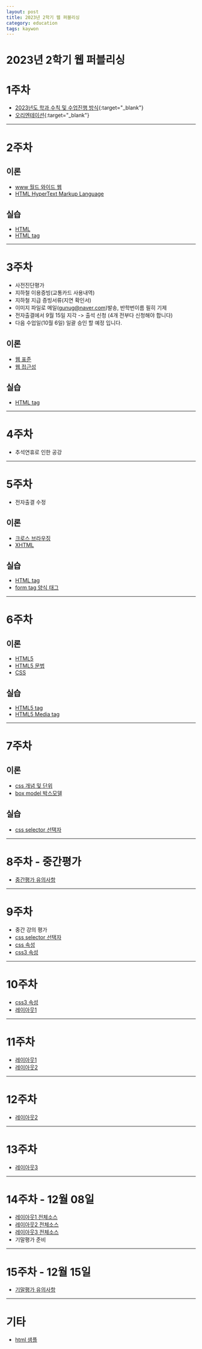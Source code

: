 ```yaml
---
layout: post
title: 2023년 2학기 웹 퍼블리싱
category: education
tags: kaywon
---
```


# 2023년 2학기 웹 퍼블리싱

# 1주차

* [2023년도 학과 수칙 및 수업진행 방식](/subpage/2023/09/07/education-rule.html){:target="_blank"}
* [오리엔테이션](/subpage/2023/09/07/webpublishing-week1.html){:target="_blank"}

---

# 2주차

## 이론

* [www 월드 와이드 웹](/web/2023/09/15/www.html)
* [HTML HyperText Markup Language](/web/2023/09/15/hypertext-markup-language.html)

## 실습

* [HTML](/web/2023/08/22/html.html)
* [HTML tag](/web/2023/09/14/html-tag.html)

---

# 3주차
* 사전진단평가
* 지하철 이용증빙(교통카드 사용내역)
* 지하철 지급 증빙서류(지연 확인서)
* 이미지 파일로 메일(gunug@naver.com)발송, 반학번이름 필히 기제
* 전자출결에서 9월 15일 지각 -> 출석 신청 (4개 전부다 신청해야 합니다)
* 다음 수업일(10월 6일) 일괄 승인 할 예정 입니다.

## 이론
* [웹 표준](/web/2023/09/21/web-standards.html)
* [웹 접근성](/web/2023/09/21/web-accessibility.html)

## 실습
* [HTML tag](/web/2023/09/14/html-tag.html)

---

# 4주차
* 추석연휴로 인한 공강

---

# 5주차
* 전자출결 수정

## 이론
* [크로스 브라우징](/web/2023/10/05/web_cross_browsing.html)
* [XHTML](/web/2023/10/05/xhtml.html)

## 실습
* [HTML tag](/web/2023/09/14/html-tag.html)
* [form tag 양식 태그](/web/2023/09/25/html_form_tag.html)


---

# 6주차

## 이론
* [HTML5](/web/2023/11/16/html5.html)
* [HTML5 문법](/web/2023/10/12/html5.html)
* [CSS](/web/2023/10/12/css-use.html)

## 실습
* [HTML5 tag](/web/2023/09/11/html-5-tag.html)
* [HTML5 Media tag](/web/2023/10/06/hmtl5-media-tag.html)

---

# 7주차

## 이론
* [css 개념 및 단위](/web/2023/10/19/css-unit.html)
* [box model 박스모델](/web/2023/10/19/css-box-model.html)

## 실습
* [css selector 선택자](/web/2023/10/19/css-select.html)

---

# 8주차 - 중간평가
* [중간평가 유의사항](/subpage/2023/10/06/2023-2-middle-test.html)

---

# 9주차
* 중간 강의 평가
* [css selector 선택자](/web/2023/10/19/css-select.html)
* [css 속성](/web/2023/10/19/css.html)
* [css3 속성](/web/2023/11/02/css3.html)

---

# 10주차
* [css3 속성](/web/2023/11/02/css3.html)
* [레이아웃1](/web/2023/11/02/web-layout1.html)

---

# 11주차
* [레이아웃1](/web/2023/11/02/web-layout1.html)
* [레이아웃2](/web/2023/11/16/web-layout2.html)

---

# 12주차
* [레이아웃2](/web/2023/11/16/web-layout2.html)

---

# 13주차
* [레이아웃3](/web/2023/11/16/web-layout3.html)

---

# 14주차 - 12월 08일
* [레이아웃1 전체소스](/subpage/2023/12/01/layout1-full.html)
* [레이아웃2 전체소스](/subpage/2023/12/01/layout2-full.html)
* [레이아웃3 전체소스](/subpage/2023/12/01/layout3-full.html)
* 기말평가 준비

---

# 15주차 - 12월 15일
* [기말평가 유의사항](/subpage/2023/11/16/2023-2-last-test.html)

---

# 기타
* [html 샘플](/subpage/2023/10/12/html-sample.html)
